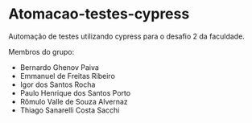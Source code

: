 # Atomacao-testes-cypress
 Automação de testes utilizando cypress para o desafio 2 da faculdade.

Membros do grupo:

- Bernardo Ghenov Paiva
- Emmanuel de Freitas Ribeiro
- Igor dos Santos Rocha
- Paulo Henrique dos Santos Porto
- Rômulo Valle de Souza Alvernaz
- Thiago Sanarelli Costa Sacchi
